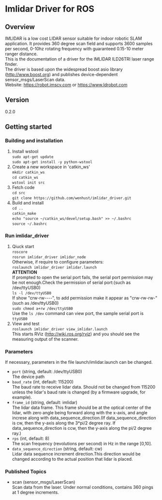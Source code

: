 # Imlidar Driver for ROS
## Overview
IMLIDAR is a low cost LIDAR sensor suitable for indoor robotic SLAM application. It provides 360 degree scan field and supports 3600 samples per second, 0-10hz rotating frequency with guaranteed 0.15-10 meter ranger distance.  
This is the documentation of a driver for the IMLIDAR ILD26TRI laser range finder.  
The driver is based upon the widespread boost asio library (<http://www.boost.org>) and publishes device-dependent sensor_msgs/LaserScan data.  
Website: https://robot.imscv.com or https://www.ldrobot.com  

## Version
0.2.0  

## Getting started
### Building and installation 
1. Install wstool  
`sudo apt-get update`  
`sudo apt-get install -y python-wstool`  
2. Create a new workspace in 'catkin_ws'  
`mkdir catkin_ws`  
`cd catkin_ws`  
`wstool init src`  
3. Fetch code  
`cd src`  
`git clone https://github.com/wenhust/imlidar_driver.git`  
4. Build and install  
`cd ..`  
`catkin_make`  
`echo "source ~/catkin_ws/devel/setup.bash" >> ~/.bashrc`  
`source ~/.bashrc`  

### Run imlidar_driver
1. Qiuck start  
`roscore`  
`rosrun imlidar_driver imlidar_node`  
Otherwise, if require to configure parameters:  
`roslaunch imlidar_driver imlidar.launch`  
**ATTENTION**  
If prompted to open the serial port fails, the serial port permission may be not enough.Check the permission of serial port:(such as /dev/ttyUSB0)  
`ls -l /dev/ttyUSB0`  
If show "crw-rw----", to add permission make it appear as "crw-rw-rw-"(such as /dev/ttyUSB0)  
`sudo chmod a+rw /dev/ttyUSB0`  
Use the `ls /dev` command can view port, the sample serial port is `ttyUSB0`
3. View and test  
`roslaunch imlidar_driver view_imlidar.launch`  
This starts RViz (http://wiki.ros.org/rviz) and you should see the measuring output of the scanner.

### Parameters  
If necessary, parameters in the file launch/imlidar.launch can be changed.  
* `port` (string, default: /dev/ttyUSB0)  
The device path  
* `baud_rate` (int, default: 115200)  
The baud rate to receive lidar data. Should not be changed from 115200 unless the lidar's baud rate is changed (by a firmware upgrade, for example).  
* `frame_id` (string, default: imlidar)  
The lidar data frame. This frame should be at the optical center of the lidar, with zero angle being forward along with the x-axis, and angle increse along with data_sequence_direction.(If data_sequence_direction is cw, then the y-axis along the 3*pi/2 degree ray. If data_sequence_direction is ccw, then the y-axis along the pi/2 degree ray.) 
* `rps` (int, default: 8)  
The scan frequency (revolutions per second) in Hz in the range [0,10].  
* `data_sequence_direction` (string, default: cw)  
Lidar data sequence increment direction.This direction would be changed according to the actual position that lidar is placed.

### Published Topics
* scan (sensor_msgs/LaserScan)  
Scan data from the laser. Under normal conditions, contains 360 pings at 1 degree increments.
